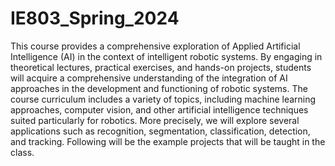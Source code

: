 # IE803_Spring_2024
This course provides a comprehensive exploration of Applied Artificial Intelligence (AI) in the context of intelligent robotic systems. By engaging in theoretical lectures, practical exercises, and hands-on projects, students will acquire a comprehensive understanding of the integration of AI approaches in the development and functioning of robotic systems. The course curriculum includes a variety of topics, including machine learning approaches, computer vision, and other artificial intelligence techniques suited particularly for robotics. More precisely, we will explore several applications such as recognition, segmentation, classification, detection, and tracking. Following will be the example projects that will be taught in the class.
